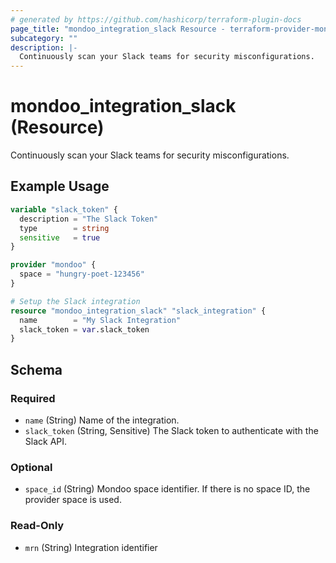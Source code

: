 ```yaml
---
# generated by https://github.com/hashicorp/terraform-plugin-docs
page_title: "mondoo_integration_slack Resource - terraform-provider-mondoo"
subcategory: ""
description: |-
  Continuously scan your Slack teams for security misconfigurations.
---
```


# mondoo_integration_slack (Resource)

Continuously scan your Slack teams for security misconfigurations.

## Example Usage

```terraform
variable "slack_token" {
  description = "The Slack Token"
  type        = string
  sensitive   = true
}

provider "mondoo" {
  space = "hungry-poet-123456"
}

# Setup the Slack integration
resource "mondoo_integration_slack" "slack_integration" {
  name        = "My Slack Integration"
  slack_token = var.slack_token
}
```

<!-- schema generated by tfplugindocs -->
## Schema

### Required

- `name` (String) Name of the integration.
- `slack_token` (String, Sensitive) The Slack token to authenticate with the Slack API.

### Optional

- `space_id` (String) Mondoo space identifier. If there is no space ID, the provider space is used.

### Read-Only

- `mrn` (String) Integration identifier
